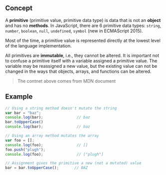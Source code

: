 ## Concept

A **primitive** (primitive value, primitive data type) is data that is not an **object** and has no **methods**. In JavaScript, there are 6 primitive data types: `string`, `number`, `boolean`, `null`, `undefined`, `symbol` (new in ECMAScript 2015).

Most of the time, a primitive value is represented directly at the lowest level of the language implementation.

All primitives are **immutable**, i.e., they cannot be altered. It is important not to confuse a primitive itself with a variable assigned a primitive value. The variable may be reassigned a new value, but the existing value can not be changed in the ways that objects, arrays, and functions can be altered.
> The contnet above comes from MDN document

## Example

```javascript
// Using a string method doesn't mutate the string
var bar = "baz";
console.log(bar);               // baz
bar.toUpperCase()
console.log(bar);               // baz

// Using an array method mutates the array
var foo = [];
console.log(foo);               // []
foo.push("plugh");
console.log(foo);               // ["plugh"]

// Assignment gives the primitive a new (not a mutated) value
bar = bar.toUpperCase();       // BAZ
```